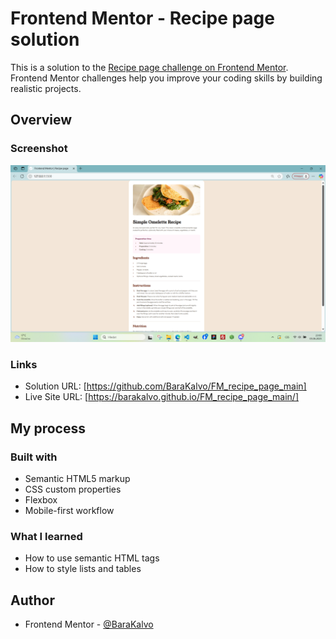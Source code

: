 # Frontend Mentor - Recipe page solution

This is a solution to the [Recipe page challenge on Frontend Mentor](https://www.frontendmentor.io/challenges/recipe-page-KiTsR8QQKm). Frontend Mentor challenges help you improve your coding skills by building realistic projects. 

## Overview

### Screenshot

![Screenshot](./assets/images/screenshot.png)

### Links

- Solution URL: [https://github.com/BaraKalvo/FM_recipe_page_main]
- Live Site URL: [https://barakalvo.github.io/FM_recipe_page_main/]

## My process

### Built with

- Semantic HTML5 markup
- CSS custom properties
- Flexbox
- Mobile-first workflow


### What I learned

- How to use semantic HTML tags
- How to style lists and tables


## Author

- Frontend Mentor - [@BaraKalvo](https://www.frontendmentor.io/profile/BaraKalvo)

